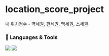 # location_score_project
내 위치점수 - 역세권, 편세권, 맥세권, 스세권
</div align=center>
  <h3>🔧 Languages & Tools  </h3>
  <img src="https://img.shields.io/badge/Kotlin-7F52FF?style=flat&logo=Java&logoColor=white" />
  <img src="https://img.shields.io/badge/Android Studio-3DDC84?style=flat&logo=Android Studio&logoColor=white"/>
</div>
